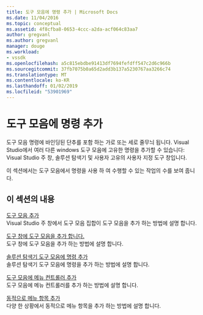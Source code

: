 ```yaml
---
title: 도구 모음에 명령 추가 | Microsoft Docs
ms.date: 11/04/2016
ms.topic: conceptual
ms.assetid: 4f8cfba8-0653-4ccc-a2da-acf064c83aa7
author: gregvanl
ms.author: gregvanl
manager: douge
ms.workload:
- vssdk
ms.openlocfilehash: a5c815ebdbe91413df7694fefdff547c2d6c966b
ms.sourcegitcommit: 37fb7075b0a65d2add3b137a5230767aa3266c74
ms.translationtype: MT
ms.contentlocale: ko-KR
ms.lasthandoff: 01/02/2019
ms.locfileid: "53901969"
---
```

# <a name="add-commands-to-toolbars"></a>도구 모음에 명령 추가
도구 모음 명령에 바인딩된 단추를 포함 하는 가로 또는 세로 줄무늬 됩니다. Visual Studio에서 여러 다른 windows 도구 모음에 고유한 명령을 추가할 수 있습니다: Visual Studio 주 창, 솔루션 탐색기 및 사용자 고유의 사용자 지정 도구 창입니다.  
  
 이 섹션에서는 도구 모음에서 명령을 사용 하 여 수행할 수 있는 작업의 수를 보여 줍니다.  
  
## <a name="in-this-section"></a>이 섹션의 내용  
 [도구 모음 추가](../extensibility/adding-a-toolbar.md)  
 Visual Studio 주 창에서 도구 모음 집합이 도구 모음을 추가 하는 방법에 설명 합니다.  
  
 [도구 창에 도구 모음을 추가 합니다.](../extensibility/adding-a-toolbar-to-a-tool-window.md)  
 도구 창에 도구 모음을 추가 하는 방법에 설명 합니다.  
  
 [솔루션 탐색기 도구 모음에 명령 추가](../extensibility/adding-a-command-to-the-solution-explorer-toolbar.md)  
 솔루션 탐색기 도구 모음에 명령을 추가 하는 방법에 설명 합니다.  
  
 [도구 모음에 메뉴 컨트롤러 추가](../extensibility/adding-a-menu-controller-to-a-toolbar.md)  
 도구 모음에 메뉴 컨트롤러를 추가 하는 방법에 설명 합니다.  
  
 [동적으로 메뉴 항목 추가](../extensibility/dynamically-adding-menu-items.md)  
 다양 한 상황에서 동적으로 메뉴 항목을 추가 하는 방법에 설명 합니다.